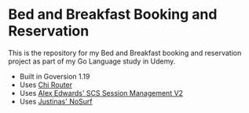 # Bed and Breakfast Booking and Reservation

This is the repository for my Bed and Breakfast booking and reservation project as part of my Go Language study in Udemy.

- Built in Goversion 1.19
- Uses [Chi Router](https://github.com/go-chi/chi)
- Uses [Alex Edwards' SCS Session Management V2](https://github.com/alexedwards/scs/v2)
- Uses [Justinas' NoSurf](https://github.com/justinas/nosurf)
